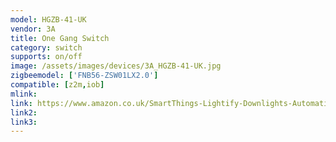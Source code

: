 ```yaml
---
model: HGZB-41-UK
vendor: 3A 
title: One Gang Switch
category: switch
supports: on/off
image: /assets/images/devices/3A_HGZB-41-UK.jpg
zigbeemodel: ['FNB56-ZSW01LX2.0']
compatible: [z2m,iob]
mlink: 
link: https://www.amazon.co.uk/SmartThings-Lightify-Downlights-Automation-Standard/dp/B07GSNT1G3
link2: 
link3: 
---
```


